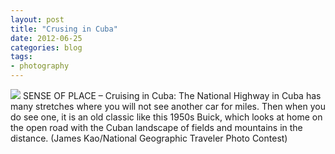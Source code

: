 ```yaml
---
layout: post
title: "Crusing in Cuba"
date: 2012-06-25
categories: blog
tags:
- photography
---
```


![](/images/2012/car/bp13.jpg)
SENSE OF PLACE – Cruising in Cuba: The National Highway in Cuba has many
stretches where you will not see another car for miles. Then when you do see
one, it is an old classic like this 1950s Buick, which looks at home on the
open road with the Cuban landscape of fields and mountains in the distance.
(James Kao/National Geographic Traveler Photo Contest)

